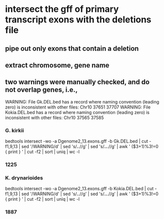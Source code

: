 



# intersect the gff of primary transcript exons with the deletions file
## pipe out only exons that contain a deletion
## extract chromosome, gene name 
## two warnings were manually checked, and do not overlap genes, i.e.,
WARNING: File Gk.DEL.bed has a record where naming convention (leading zero) is inconsistent with other files:
Chr10   37651   37707
WARNING: File Kokia.DEL.bed has a record where naming convention (leading zero) is inconsistent with other files:
 Chr10   37565   37585


### G. kirkii
bedtools intersect -wo -a Dgenome2_13.exons.gff -b Gk.DEL.bed | cut -f1,9,13 | sed '/WARNING/d' | sed 's/__.__.//g' | sed 's/__..__.//g' | awk ' ($3+1)%3!=0 { print } ' | cut -f2 | sort | uniq | wc -l
### 1225


### K. drynarioides
bedtools intersect -wo -a Dgenome2_13.exons.gff -b Kokia.DEL.bed | cut -f1,9,13 | sed '/WARNING/d' | sed 's/__.__.//g' | sed 's/__..__.//g' | awk ' ($3+1)%3!=0 { print } ' | cut -f2 | sort | uniq | wc -l
### 1887
